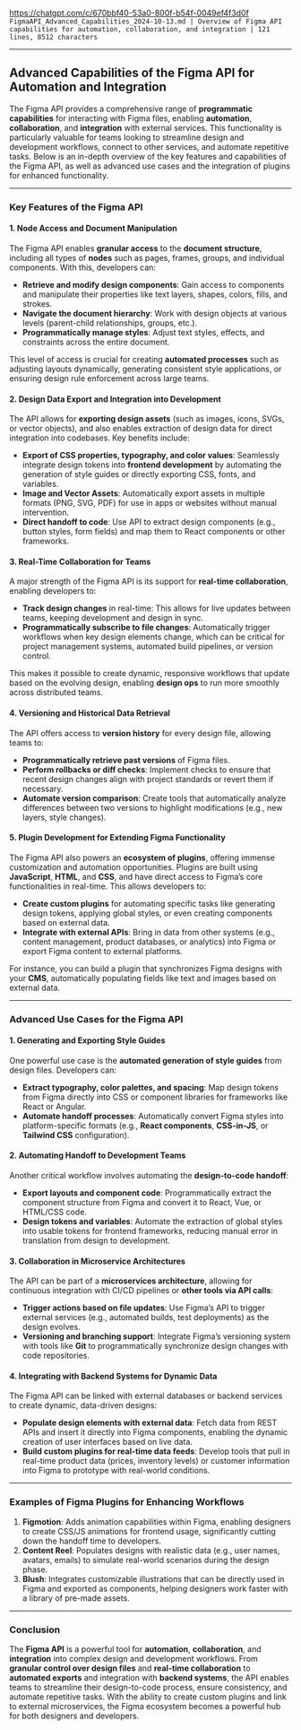 
<https://chatgpt.com/c/670bbf40-53a0-800f-b54f-0049ef4f3d0f>
`FigmaAPI_Advanced_Capabilities_2024-10-13.md | Overview of Figma API capabilities for automation, collaboration, and integration | 121 lines, 8512 characters`

---

## **Advanced Capabilities of the Figma API for Automation and Integration**

The Figma API provides a comprehensive range of **programmatic capabilities** for interacting with Figma files, enabling **automation**, **collaboration**, and **integration** with external services. This functionality is particularly valuable for teams looking to streamline design and development workflows, connect to other services, and automate repetitive tasks. Below is an in-depth overview of the key features and capabilities of the Figma API, as well as advanced use cases and the integration of plugins for enhanced functionality.

---

### **Key Features of the Figma API**

#### **1. Node Access and Document Manipulation**

The Figma API enables **granular access** to the **document structure**, including all types of **nodes** such as pages, frames, groups, and individual components. With this, developers can:

- **Retrieve and modify design components**: Gain access to components and manipulate their properties like text layers, shapes, colors, fills, and strokes.
- **Navigate the document hierarchy**: Work with design objects at various levels (parent-child relationships, groups, etc.).
- **Programmatically manage styles**: Adjust text styles, effects, and constraints across the entire document.

This level of access is crucial for creating **automated processes** such as adjusting layouts dynamically, generating consistent style applications, or ensuring design rule enforcement across large teams.

#### **2. Design Data Export and Integration into Development**

The API allows for **exporting design assets** (such as images, icons, SVGs, or vector objects), and also enables extraction of design data for direct integration into codebases. Key benefits include:

- **Export of CSS properties, typography, and color values**: Seamlessly integrate design tokens into **frontend development** by automating the generation of style guides or directly exporting CSS, fonts, and variables.
- **Image and Vector Assets**: Automatically export assets in multiple formats (PNG, SVG, PDF) for use in apps or websites without manual intervention.
- **Direct handoff to code**: Use API to extract design components (e.g., button styles, form fields) and map them to React components or other frameworks.

#### **3. Real-Time Collaboration for Teams**

A major strength of the Figma API is its support for **real-time collaboration**, enabling developers to:

- **Track design changes** in real-time: This allows for live updates between teams, keeping development and design in sync.
- **Programmatically subscribe to file changes**: Automatically trigger workflows when key design elements change, which can be critical for project management systems, automated build pipelines, or version control.

This makes it possible to create dynamic, responsive workflows that update based on the evolving design, enabling **design ops** to run more smoothly across distributed teams.

#### **4. Versioning and Historical Data Retrieval**

The API offers access to **version history** for every design file, allowing teams to:

- **Programmatically retrieve past versions** of Figma files.
- **Perform rollbacks or diff checks**: Implement checks to ensure that recent design changes align with project standards or revert them if necessary.
- **Automate version comparison**: Create tools that automatically analyze differences between two versions to highlight modifications (e.g., new layers, style changes).

#### **5. Plugin Development for Extending Figma Functionality**

The Figma API also powers an **ecosystem of plugins**, offering immense customization and automation opportunities. Plugins are built using **JavaScript**, **HTML**, and **CSS**, and have direct access to Figma’s core functionalities in real-time. This allows developers to:

- **Create custom plugins** for automating specific tasks like generating design tokens, applying global styles, or even creating components based on external data.
- **Integrate with external APIs**: Bring in data from other systems (e.g., content management, product databases, or analytics) into Figma or export Figma content to external platforms.

For instance, you can build a plugin that synchronizes Figma designs with your **CMS**, automatically populating fields like text and images based on external data.

---

### **Advanced Use Cases for the Figma API**

#### **1. Generating and Exporting Style Guides**

One powerful use case is the **automated generation of style guides** from design files. Developers can:

- **Extract typography, color palettes, and spacing**: Map design tokens from Figma directly into CSS or component libraries for frameworks like React or Angular.
- **Automate handoff processes**: Automatically convert Figma styles into platform-specific formats (e.g., **React components**, **CSS-in-JS**, or **Tailwind CSS** configuration).

#### **2. Automating Handoff to Development Teams**

Another critical workflow involves automating the **design-to-code handoff**:

- **Export layouts and component code**: Programmatically extract the component structure from Figma and convert it to React, Vue, or HTML/CSS code.
- **Design tokens and variables**: Automate the extraction of global styles into usable tokens for frontend frameworks, reducing manual error in translation from design to development.

#### **3. Collaboration in Microservice Architectures**

The API can be part of a **microservices architecture**, allowing for continuous integration with CI/CD pipelines or **other tools via API calls**:

- **Trigger actions based on file updates**: Use Figma’s API to trigger external services (e.g., automated builds, test deployments) as the design evolves.
- **Versioning and branching support**: Integrate Figma’s versioning system with tools like **Git** to programmatically synchronize design changes with code repositories.

#### **4. Integrating with Backend Systems for Dynamic Data**

The Figma API can be linked with external databases or backend services to create dynamic, data-driven designs:

- **Populate design elements with external data**: Fetch data from REST APIs and insert it directly into Figma components, enabling the dynamic creation of user interfaces based on live data.
- **Build custom plugins for real-time data feeds**: Develop tools that pull in real-time product data (prices, inventory levels) or customer information into Figma to prototype with real-world conditions.

---

### **Examples of Figma Plugins for Enhancing Workflows**

1. **Figmotion**: Adds animation capabilities within Figma, enabling designers to create CSS/JS animations for frontend usage, significantly cutting down the handoff time to developers.
2. **Content Reel**: Populates designs with realistic data (e.g., user names, avatars, emails) to simulate real-world scenarios during the design phase.
3. **Blush**: Integrates customizable illustrations that can be directly used in Figma and exported as components, helping designers work faster with a library of pre-made assets.

---

### **Conclusion**

The **Figma API** is a powerful tool for **automation**, **collaboration**, and **integration** into complex design and development workflows. From **granular control over design files** and **real-time collaboration** to **automated exports** and integration with **backend systems**, the API enables teams to streamline their design-to-code process, ensure consistency, and automate repetitive tasks. With the ability to create custom plugins and link to external microservices, the Figma ecosystem becomes a powerful hub for both designers and developers.
